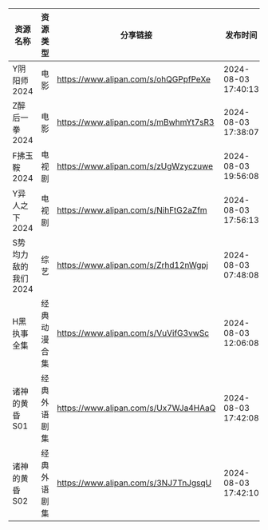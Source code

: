 | 资源名称         | 资源类型   | 分享链接                                 | 发布时间                |
| ------------ | ------ | ------------------------------------ | ------------------- |
| Y阴阳师2024     | 电影     | https://www.alipan.com/s/ohQGPpfPeXe | 2024-08-03 17:40:13 |
| Z醉后一拳2024    | 电影     | https://www.alipan.com/s/mBwhmYt7sR3 | 2024-08-03 17:38:07 |
| F拂玉鞍2024     | 电视剧    | https://www.alipan.com/s/zUgWzyczuwe | 2024-08-03 19:56:08 |
| Y异人之下2024    | 电视剧    | https://www.alipan.com/s/NihFtG2aZfm | 2024-08-03 17:56:13 |
| S势均力敌的我们2024 | 综艺     | https://www.alipan.com/s/Zrhd12nWgpj | 2024-08-03 07:48:08 |
| H黑执事全集       | 经典动漫合集 | https://www.alipan.com/s/VuVifG3vwSc | 2024-08-03 12:06:08 |
| 诸神的黄昏S01     | 经典外语剧集 | https://www.alipan.com/s/Ux7WJa4HAaQ | 2024-08-03 17:42:08 |
| 诸神的黄昏S02     | 经典外语剧集 | https://www.alipan.com/s/3NJ7TnJgsqU | 2024-08-03 17:42:10 |
